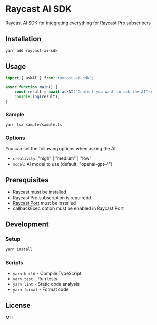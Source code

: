 # Raycast AI SDK

Raycast AI SDK for integrating everything for Raycast Pro subscribers

## Installation

```bash
yarn add raycast-ai-sdk
```

## Usage

```typescript
import { askAI } from 'raycast-ai-sdk';

async function main() {
    const result = await askAI("Content you want to ask the AI");
    console.log(result);
}
```

### Sample
`yarn tsx sample/sample.ts`

### Options

You can set the following options when asking the AI:

- `creativity`: "high" | "medium" | "low"
- `model`: AI model to use (default: "openai-gpt-4")

## Prerequisites

- Raycast must be installed
- Raycast Pro subscription is requiredd
- [Raycast Port](https://www.raycast.com/litomore/raycast-port) must be installed
- callbackExec option must be enabled in Raycast Port


## Development

### Setup

```bash
yarn install
```

### Scripts

- `yarn build` - Compile TypeScript
- `yarn test` - Run tests
- `yarn lint` - Static code analysis
- `yarn format` - Format code

## License

MIT 